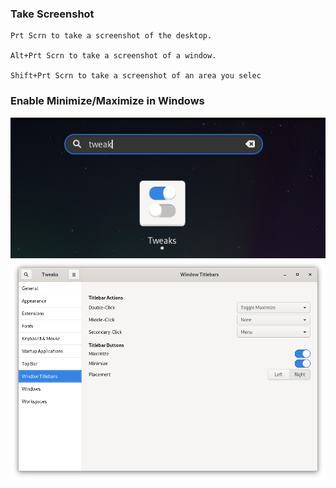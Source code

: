 
### Take Screenshot

```
Prt Scrn to take a screenshot of the desktop.

Alt+Prt Scrn to take a screenshot of a window.

Shift+Prt Scrn to take a screenshot of an area you selec
```

### Enable Minimize/Maximize in Windows

![](images/gnome/tweak-tool.png)
![](images/gnome/minimize.png)

